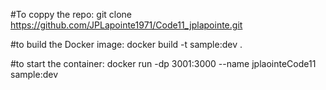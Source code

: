 #To coppy the repo:
git clone https://github.com/JPLapointe1971/Code11_jplapointe.git

#to build the Docker image:
docker build -t sample:dev .

#to start the container:
docker run -dp 3001:3000 --name jplaointeCode11 sample:dev